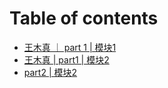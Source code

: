 # Table of contents

* [王木真 ｜ part 1 \| 模块1](../../)
* [王木真 \| part1 \| 模块2](../task2/wang-mu-zhen-part1-mo-kuai-2.md)
* [part2 \| 模块2](../../module2/task1/readme.md)

